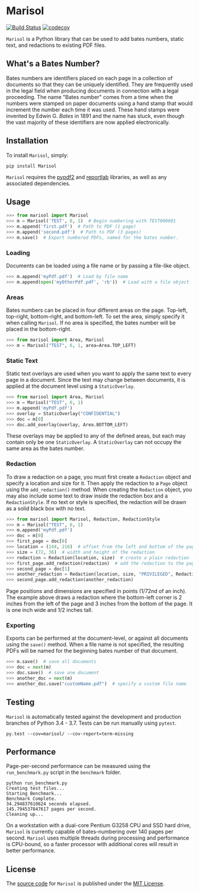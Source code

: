 # Marisol
[![Build Status](https://travis-ci.org/wikkiewikkie/Marisol.svg?branch=master)](https://travis-ci.org/wikkiewikkie/Marisol)
[![codecov](https://codecov.io/gh/wikkiewikkie/Marisol/branch/master/graph/badge.svg)](https://codecov.io/gh/wikkiewikkie/Marisol)

`Marisol` is a Python library that can be used to add bates numbers, static text, and redactions to existing PDF files.

## What's a Bates Number?

Bates numbers are identifiers placed on each page in a collection of documents so that they can be uniquely identified.
They are frequently used in the legal field when producing documents in connection with a legal proceeding.  The name
"Bates number" comes from a time when the numbers were stamped on paper documents using a hand stamp that would
increment the number each time it was used.  These hand stamps were invented by Edwin G. *Bates* in 1891 and the name
has stuck, even though the vast majority of these identifiers are now applied electronically.

## Installation

To install `Marisol`, simply:

```
pip install Marisol
```

`Marisol` requires the [pypdf2](https://github.com/mstamy2/PyPDF2) and [reportlab](https://pypi.python.org/pypi/reportlab) libraries, as well as any associated dependencies.

## Usage

```python
>>> from marisol import Marisol
>>> m = Marisol('TEST', 6, 1)  # Begin numbering with TEST000001
>>> m.append('first.pdf')  # Path to PDF (1 page)
>>> m.append('second.pdf')  # Path to PDF (3 pages)
>>> m.save()  # Export numbered PDFs, named for the bates number.
```

### Loading

Documents can be loaded using a file name or by passing a file-like object.

```python
>>> m.append('myPdf.pdf')  # Load by file name
>>> m.append(open('myOtherPdf.pdf', 'rb'))  # Load with a file object
```

### Areas

Bates numbers can be placed in four different areas on the page. Top-left, top-right, bottom-right, and bottom-left.
To set the area, simply specify it when calling `Marisol`.  If no area is specified, the bates number will be placed
in the bottom-right.

```python
>>> from marisol import Area, Marisol
>>> m = Marisol("TEST", 6, 1, area=Area.TOP_LEFT)
```

### Static Text

Static text overlays are used when you want to apply the same text to every page in a document.  Since the text may
change between documents, it is applied at the document level using a `StaticOverlay`.

```python
>>> from marisol import Area, Marisol
>>> m = Marisol("TEST", 6, 1)
>>> m.append('myPdf.pdf')
>>> overlay = StaticOverlay("CONFIDENTIAL")
>>> doc = m[0]
>>> doc.add_overlay(overlay, Area.BOTTOM_LEFT)
```

These overlays may be applied to any of the defined areas, but each may contain only be one `StaticOverlay`.  A
`StaticOverlay` can not occupy the same area as the bates number.

### Redaction

To draw a redaction on a page, you must first create a `Redaction` object and specify a location and size for it.  Then
apply the redaction to a `Page` object using the `add_redaction()` method.  When creating the `Redaction` object, you
may also include some text to draw inside the redaction box and a `RedactionStyle`.  If no text or style is specified,
the redaction will be drawn as a solid black box with no text.

```python
>>> from marisol import Marisol, Redaction, RedactionStyle
>>> m = Marisol("TEST", 6, 1)
>>> m.append('myPdf.pdf')
>>> doc = m[0]
>>> first_page = doc[0]
>>> location = (144, 216)  # offset from the left and bottom of the page.
>>> size = (72, 36)  # width and height of the redaction
>>> redaction = Redaction(location, size)  # create a plain redaction
>>> first_page.add_redaction(redaction)  # add the redaction to the page
>>> second_page = doc[1]
>>> another_redaction = Redaction(location, size, "PRIVILEGED", RedactionStyle.OUTLINE) # with text and a style
>>> second_page.add_redaction(another_redaction)
```

Page positions and dimensions are specified in points (1/72nd of an inch).  The example above draws a redaction where
the bottom-left corner is 2 inches from the left of the page and 3 inches from the bottom of the page. It is one inch
wide and 1/2 inches tall.

### Exporting

Exports can be performed at the document-level, or against all documents using the `save()` method.  When a file name
is not specified, the resulting PDFs will be named for the beginning bates number of that document.

```python
>>> m.save()  # save all documents
>>> doc = next(m)
>>> doc.save()  # save one document
>>> another_doc = next(m)
>>> another_doc.save("customName.pdf")  # specify a custom file name
```

## Testing

`Marisol` is automatically tested against the development and production branches of Python 3.4 - 3.7.  Tests can be
run manually using `pytest`.

```
py.test --cov=marisol/ --cov-report=term-missing
```

## Performance

Page-per-second performance can be measured using the `run_benchmark.py` script in the `benchmark` folder.

```
python run_benchmark.py
Creating test files...
Starting Benchmark...
Benchmark Complete.
34.294837610624 seconds elapsed.
145.794537847617 pages per second.
Cleaning up...
```
On a workstation with a dual-core Pentium G3258 CPU and SSD hard drive, `Marisol` is currently capable of
bates-numbering over 140 pages per second.  `Marisol` uses multiple threads during processing and performance is
CPU-bound, so a faster processor with additional cores will result in better performance.

## License

The [source code](https://github.com/wikkiewikkie/Marisol) for `Marisol` is published under
the [MIT License](https://github.com/wikkiewikkie/Marisol/blob/master/LICENSE).